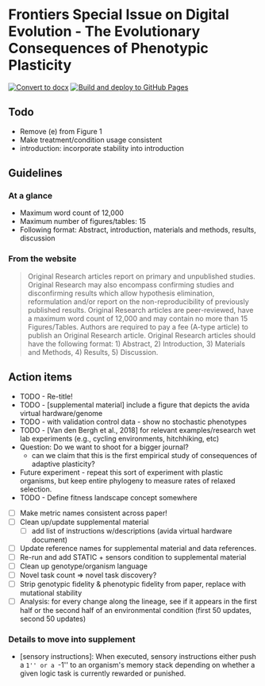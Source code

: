 # Frontiers Special Issue on Digital Evolution - The Evolutionary Consequences of Phenotypic Plasticity

[![Convert to docx](https://github.com/amlalejini/Frontiers-DEVO-Special-Issue---Evolutionary-Consequences-of-Phenotypic-Plasticity/actions/workflows/convert-to-docx.yml/badge.svg)](https://github.com/amlalejini/Frontiers-DEVO-Special-Issue---Evolutionary-Consequences-of-Phenotypic-Plasticity/actions/workflows/convert-to-docx.yml)
[![Build and deploy to GitHub Pages](https://github.com/amlalejini/Frontiers-DEVO-Special-Issue---Evolutionary-Consequences-of-Phenotypic-Plasticity/actions/workflows/pages.yml/badge.svg)](https://github.com/amlalejini/Frontiers-DEVO-Special-Issue---Evolutionary-Consequences-of-Phenotypic-Plasticity/actions/workflows/pages.yml)


## Todo

- Remove (e) from Figure 1
- Make treatment/condition usage consistent
- introduction: incorporate stability into introduction

## Guidelines

### At a glance

- Maximum word count of 12,000
- Maximum number of figures/tables: 15
- Following format: Abstract, introduction, materials and methods, results, discussion

### From the website

> Original Research articles report on primary and unpublished studies. Original Research may also encompass confirming studies and disconfirming results which allow hypothesis elimination, reformulation and/or report on the non-reproducibility of previously published results. Original Research articles are peer-reviewed, have a maximum word count of 12,000 and may contain no more than 15 Figures/Tables. Authors are required to pay a fee (A-type article) to publish an Original Research article. Original Research articles should have the following format: 1) Abstract, 2) Introduction, 3) Materials and Methods, 4) Results, 5) Discussion. 

## Action items

- TODO - Re-title!
- TODO - [supplemental material] include a figure that depicts the avida virtual hardware/genome
- TODO - with validation control data - show no stochastic phenotypes
- TODO - [Van den Bergh et al., 2018] for relevant examples/research wet lab experiments (e.g., cycling environments, hitchhiking, etc)
- Question: Do we want to shoot for a bigger journal? 
    - can we claim that this is the first empirical study of consequences of adaptive plasticity?
- Future experiment - repeat this sort of experiment with plastic organisms, but keep entire phylogeny to measure rates of relaxed selection.
- TODO - Define fitness landscape concept somewhere
- [ ] Make metric names consistent across paper!
- [ ] Clean up/update supplemental material
    - [ ] add list of instructions w/descriptions (avida virtual hardware document)
- [ ] Update reference names for supplemental material and data references.
- [ ] Re-run and add STATIC + sensors condition to supplemental material
- [ ] Clean up genotype/organism language
- [ ] Novel task count => novel task discovery?
- [ ] Strip genotypic fidelity & phenotypic fidelity from paper, replace with mutational stability
- [ ] Analysis: for every change along the lineage, see if it appears in the first half or the second half of an environmental condition (first 50 updates, second 50 updates)

### Details to move into supplement

- [sensory instructions]: When executed, sensory instructions either push a ``1'' or a ``-1'' to an organism's memory stack depending on whether a given logic task is currently rewarded or punished.
